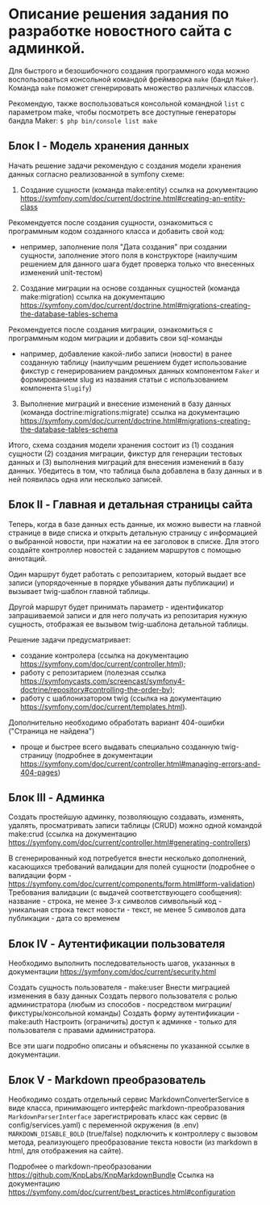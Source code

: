 # Описание решения задания по разработке новостного сайта с админкой. 

Для быстрого и безошибочного создания программного кода можно воспользоваться консольной командой фреймворка `make` (бандл `Maker`). 
Команда `make` поможет сгенерировать множество различных классов.  

Рекомендую, также воспользоваться консольной командной `list` с параметром make, чтобы посмотреть все доступные генераторы бандла Maker:
`$ php bin/console list make`

## Блок I - Модель хранения данных
Начать решение задачи рекомендую с создания модели хранения данных согласно реализованной в symfony схеме:

1. Создание сущности (команда make:entity)
ссылка на документацию https://symfony.com/doc/current/doctrine.html#creating-an-entity-class

Рекомендуется после создания сущности, ознакомиться с программным кодом созданного класса и добавить свой код:
- непример, заполнение поля "Дата создания" при создании сущности, заполнение этого поля в конструкторе
(наилучшим решением для данного шага будет проверка только что внесенных изменений unit-тестом)

2. Создание миграции на основе созданных сущностей (команда make:migration)
ссылка на документацию https://symfony.com/doc/current/doctrine.html#migrations-creating-the-database-tables-schema

Рекомендуется после создания миграции, ознакомиться с программным кодом миграции и добавить свои sql-команды
- например, добавление какой-либо записи (новости) в ранее созданную таблицу
(наилучшим решением будет использование фикстур с генерированием рандомных данных компонентом `Faker` 
и формированием slug из названия статьи с использованием компонента `Slugify`)

3. Выполнение миграций и внесение изменений в базу данных (команда doctrine:migrations:migrate)
ссылка на документацию https://symfony.com/doc/current/doctrine.html#migrations-creating-the-database-tables-schema

Итого, схема создания модели хранения состоит из (1) создания сущности (2) создания миграции, фикстур для генерации тестовых данных и (3) выполнения миграций для внесения изменений в базу данных.
Убедитесь в том, что таблица была добавлена в базу данных и в ней появилась одна или несколько записей.

## Блок II - Главная и детальная страницы сайта
Теперь, когда в базе данных есть данные, их можно вывести на главной странице в виде списка и открыть детальную страницу с информацией о выбранной новости, 
при нажатии на ее заголовок в списке.
Для этого создайте контроллер новостей с заданием маршрутов с помощью аннотаций.

Один маршрут будет работать с репозитарием, который выдает все записи (упорядоченные в порядке убывания даты публикации)
и вызывает twig-шаблон главной таблицы.

Другой маршрут будет принимать параметр - идентификатор запрашиваемой записи и для него получать из репозитария нужную сущность,
отображая ее вызывом twig-шаблона детальной таблицы.

Решение задачи предусматривает:
- создание контролера (ссылка на документацию https://symfony.com/doc/current/controller.html);
- работу с репозитарием (полезная ссылка https://symfonycasts.com/screencast/symfony4-doctrine/repository#controlling-the-order-by); 
- работу с шаблонизатором twig (ссылка на документацию https://symfony.com/doc/current/templates.html).

Дополнительно необходимо обработать вариант 404-ошибки ("Страница не найдена") 
- проще и быстрее всего выдавать специально созданную twig-страницу
(подробнее в документации https://symfony.com/doc/current/controller.html#managing-errors-and-404-pages)

## Блок III - Админка
Создать простейшую админку, позволяющую создавать, изменять, удалять, просматривать записи таблицы (CRUD) можно одной командой
make:crud (ссылка на документацию https://symfony.com/doc/current/controller.html#generating-controllers)

В сгенерированный код потребуется внести несколько дополнений, касающихся требований валидации для полей сущности
(подробнее о валидации форм - https://symfony.com/doc/current/components/form.html#form-validation)
Требования валидации (с выдачей соответствующего сообщения):
 название - строка, не менее 3-х символов
 символьный код - уникальная строка
 текст новости - текст, не менее 5 символов
 дата публикации - дата со временем

## Блок IV - Аутентификации пользователя
Необходимо выполнить последовательность шагов, указанных в документации https://symfony.com/doc/current/security.html

Создать сущность пользователя - make:user
Внести миграцией изменения в базу данных
Создать первого пользователя с ролью администратора (любым из способов - посредством миграции/фикстуры/консольной команды)
Создать форму аутентификации - make:auth
Настроить (ограничить) доступ к админке - только для пользователя с правами администратора.

Все эти шаги подробно описаны и объяснены по указанной ссылке в документации.

## Блок V - Markdown преобразователь
Необходимо создать отдельный сервис MarkdownConverterService в виде класса, принимающего интерфейс markdown-преобразования `MarkdownParserInterface`
зарегистрировать класс как сервис (в config/services.yaml) с переменной окружения (в .env) `MARKDOWN_DISABLE_BOLD` (true/false) 
подключить к контроллеру с вызовом метода, реализующего преобразование текста новости (из markdown в html, для отображения на сайте).

Подробнее о markdown-преобразовании https://github.com/KnpLabs/KnpMarkdownBundle
Ссылка на документацию https://symfony.com/doc/current/best_practices.html#configuration
